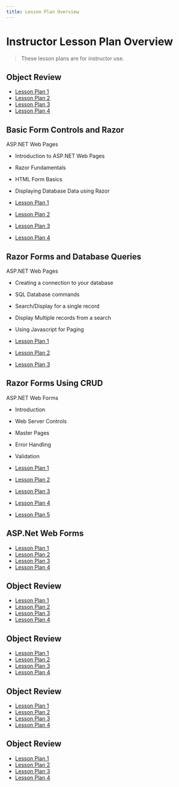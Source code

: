 ```yaml
---
title: Lesson Plan Overview
---
```

# Instructor Lesson Plan Overview

> These lesson plans are for instructor use.

## Object Review

- [Lesson Plan 1](review/lesson-1.md)
- [Lesson Plan 2](review/lesson-2.md)
- [Lesson Plan 3](review/lesson-3.md)
- [Lesson Plan 4](review/lesson-4.md)

## Basic Form Controls and Razor

ASP.NET Web Pages

- Introduction to ASP.NET Web Pages
- Razor Fundamentals
- HTML Form Basics
- Displaying Database Data using Razor

- [Lesson Plan 1](razorForms/lesson-1.md)
- [Lesson Plan 2](razorForms/lesson-2.md)
- [Lesson Plan 3](razorForms/lesson-3.md)
- [Lesson Plan 4](razorForms/lesson-4.md)

## Razor Forms and Database Queries

ASP.NET Web Pages

- Creating a connection to your database
- SQL Database commands
- Search/Display for a single record
- Display Multiple records from a search
- Using Javascript for Paging

- [Lesson Plan 1](razorDb/lesson-1.md)
- [Lesson Plan 2](razorDb/lesson-2.md)
- [Lesson Plan 3](razorDb/lesson-3.md)

## Razor Forms Using CRUD

ASP.NET Web Forms

- Introduction
- Web Server Controls
- Master Pages
- Error Handling
- Validation

- [Lesson Plan 1](webForms/lesson-1.md)
- [Lesson Plan 2](webForms/lesson-2.md)
- [Lesson Plan 3](webForms/lesson-3.md)
- [Lesson Plan 4](webForms/lesson-4.md)
- [Lesson Plan 5](webForms/lesson-5.md)

## ASP.Net Web Forms

- [Lesson Plan 1](review/lesson-1.md)
- [Lesson Plan 2](review/lesson-2.md)
- [Lesson Plan 3](review/lesson-3.md)
- [Lesson Plan 4](review/lesson-4.md)

## Object Review

- [Lesson Plan 1](review/lesson-1.md)
- [Lesson Plan 2](review/lesson-2.md)
- [Lesson Plan 3](review/lesson-3.md)
- [Lesson Plan 4](review/lesson-4.md)

## Object Review

- [Lesson Plan 1](review/lesson-1.md)
- [Lesson Plan 2](review/lesson-2.md)
- [Lesson Plan 3](review/lesson-3.md)
- [Lesson Plan 4](review/lesson-4.md)

## Object Review

- [Lesson Plan 1](review/lesson-1.md)
- [Lesson Plan 2](review/lesson-2.md)
- [Lesson Plan 3](review/lesson-3.md)
- [Lesson Plan 4](review/lesson-4.md)

## Object Review

- [Lesson Plan 1](review/lesson-1.md)
- [Lesson Plan 2](review/lesson-2.md)
- [Lesson Plan 3](review/lesson-3.md)
- [Lesson Plan 4](review/lesson-4.md)


